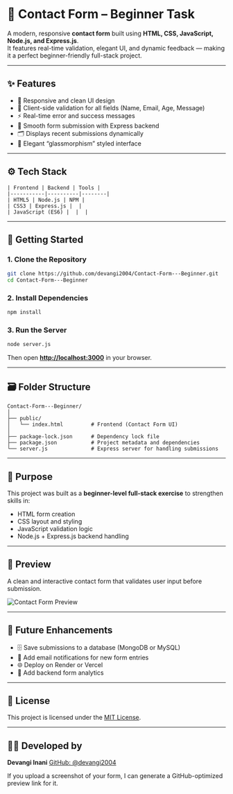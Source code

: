 # 💬 Contact Form – Beginner Task

A modern, responsive **contact form** built using **HTML, CSS, JavaScript, Node.js, and Express.js**.  
It features real-time validation, elegant UI, and dynamic feedback — making it a perfect beginner-friendly full-stack project.

---

## ✨ Features

- 📱 Responsive and clean UI design  
- 🧩 Client-side validation for all fields (Name, Email, Age, Message)  
- ⚡ Real-time error and success messages  
- 🚀 Smooth form submission with Express backend  
- 🗂️ Displays recent submissions dynamically  
- 💎 Elegant “glassmorphism” styled interface  

---

## ⚙️ Tech Stack
```
| Frontend | Backend | Tools |
|-----------|----------|--------|
| HTML5 | Node.js | NPM |
| CSS3 | Express.js |  |
| JavaScript (ES6) |  |  |
```
---

## 🚀 Getting Started

### 1. Clone the Repository

```bash
git clone https://github.com/devangi2004/Contact-Form---Beginner.git
cd Contact-Form---Beginner
````

### 2. Install Dependencies

```bash
npm install
```

### 3. Run the Server

```bash
node server.js
```

Then open **[http://localhost:3000](http://localhost:3000)** in your browser.

---

## 🗃️ Folder Structure

```
Contact-Form---Beginner/
│
├── public/
│   └── index.html         # Frontend (Contact Form UI)
│
├── package-lock.json      # Dependency lock file
├── package.json           # Project metadata and dependencies
└── server.js              # Express server for handling submissions
```

---

## 🎯 Purpose

This project was built as a **beginner-level full-stack exercise** to strengthen skills in:

* HTML form creation
* CSS layout and styling
* JavaScript validation logic
* Node.js + Express.js backend handling

---

## 📸 Preview

A clean and interactive contact form that validates user input before submission.

![Contact Form Preview](https://via.placeholder.com/800x400?text=Contact+Form+Preview)

---

## 🧠 Future Enhancements

* 🗄️ Save submissions to a database (MongoDB or MySQL)
* 📧 Add email notifications for new form entries
* 🌐 Deploy on Render or Vercel
* 🧰 Add backend form analytics

---

## 📄 License

This project is licensed under the [MIT License](LICENSE).

---

## 🙋‍♀️ Developed by

**Devangi Inani**
[GitHub: @devangi2004](https://github.com/devangi2004)

If you upload a screenshot of your form, I can generate a GitHub-optimized preview link for it.
```
